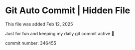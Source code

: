 # Git Auto Commit | Hidden File

This file was added Feb 12, 2025

Just for fun and keeping my daily git commit active 🤪

commit number: 346455
